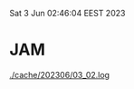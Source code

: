 Sat  3 Jun 02:46:04 EEST 2023
# JAM
<a href='./cache/202306/03_02.log'>./cache/202306/03_02.log</a>
